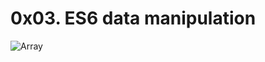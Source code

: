 # 0x03. ES6 data manipulation

![Array](https://s3.amazonaws.com/alx-intranet.hbtn.io/uploads/medias/2019/12/6ab7bec4727cb5c91257.jpg?X-Amz-Algorithm=AWS4-HMAC-SHA256&X-Amz-Credential=AKIARDDGGGOUSBVO6H7D%2F20231002%2Fus-east-1%2Fs3%2Faws4_request&X-Amz-Date=20231002T213033Z&X-Amz-Expires=86400&X-Amz-SignedHeaders=host&X-Amz-Signature=3b7f52dd70bb359261956237e82ab81cb310c9a4b80f4b9adca60fd2a99c22a3)
